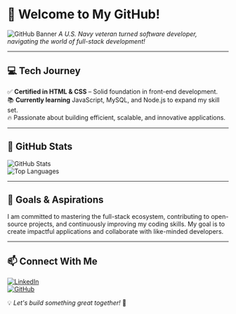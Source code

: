 # 👋 Welcome to My GitHub!

![GitHub Banner]([https://via.placeholder.com/1200x300?text=Welcome+to+My+GitHub+Profile](https://cdn.pixabay.com/photo/2017/08/05/11/24/logo-2582757_1280.png))  
*A U.S. Navy veteran turned software developer, navigating the world of full-stack development!*

---

## 💻 **Tech Journey**
✅ **Certified in HTML & CSS** – Solid foundation in front-end development.  
📚 **Currently learning** JavaScript, MySQL, and Node.js to expand my skill set.  
🔥 Passionate about building efficient, scalable, and innovative applications.  

---

## 🚀 **GitHub Stats**
![GitHub Stats](https://github-readme-stats.vercel.app/api?username=aduran001&show_icons=true&theme=radical)  
![Top Languages](https://github-readme-stats.vercel.app/api/top-langs/?username=aduran001&layout=compact&theme=radical)  

---

## 🎯 **Goals & Aspirations**
I am committed to mastering the full-stack ecosystem, contributing to open-source projects, and continuously improving my coding skills. My goal is to create impactful applications and collaborate with like-minded developers.  

---

## 📫 **Connect With Me**
[![LinkedIn](https://img.shields.io/badge/LinkedIn-Connect-blue?style=flat&logo=linkedin)](https://www.linkedin.com/in/albert-duran-78bb622a8/)  
[![GitHub](https://img.shields.io/badge/GitHub-Follow-black?style=flat&logo=github)](https://github.com/aduran001)  

💡 *Let's build something great together!* 🚀
<!--
**aduran001/aduran001** is a ✨ _special_ ✨ repository because its `README.md` (this file) appears on your GitHub profile.

Here are some ideas to get you started:

- 🔭 I’m currently working on ...
- 🌱 I’m currently learning ...
- 👯 I’m looking to collaborate on ...
- 🤔 I’m looking for help with ...
- 💬 Ask me about ...
- 📫 How to reach me: ...
- 😄 Pronouns: ...
- ⚡ Fun fact: ...
-->
